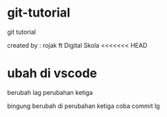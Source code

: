 # git-tutorial
git tutorial

created by : rojak
ft Digital Skola
<<<<<<< HEAD

# ubah di vscode
berubah lag
perubahan ketiga

bingung berubah di perubahan ketiga
coba commit lg
